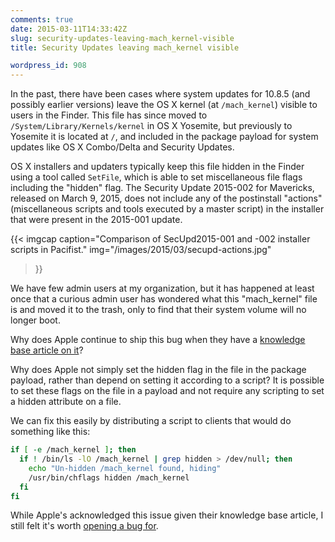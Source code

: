 ```yaml
---
comments: true
date: 2015-03-11T14:33:42Z
slug: security-updates-leaving-mach_kernel-visible
title: Security Updates leaving mach_kernel visible

wordpress_id: 908
---
```


In the past, there have been cases where system updates for 10.8.5 (and possibly earlier versions) leave the OS X kernel (at `/mach_kernel`) visible to users in the Finder. This file has since moved to `/System/Library/Kernels/kernel` in OS X Yosemite, but previously to Yosemite it is located at `/`, and included in the package payload for system updates like OS X Combo/Delta and Security Updates.

OS X installers and updaters typically keep this file hidden in the Finder using a tool called `SetFile`, which is able to set miscellaneous file flags including the "hidden" flag. The Security Update 2015-002 for Mavericks, released on March 9, 2015, does not include any of the postinstall "actions" (miscellaneous scripts and tools executed by a master script) in the installer that were present in the 2015-001 update.

{{< imgcap
    caption="Comparison of SecUpd2015-001 and -002 installer scripts in Pacifist."
    img="/images/2015/03/secupd-actions.jpg"
>}}

We have few admin users at my organization, but it has happened at least once that a curious admin user has wondered what this "mach_kernel" file is and moved it to the trash, only to find that their system volume will no longer boot.

Why does Apple continue to ship this bug when they have a [knowledge base article on it](https://support.apple.com/en-us/HT203829)?

Why does Apple not simply set the hidden flag in the file in the package payload, rather than depend on setting it according to a script? It is possible to set these flags on the file in a payload and not require any scripting to set a hidden attribute on a file.

We can fix this easily by distributing a script to clients that would do something like this:

```bash
if [ -e /mach_kernel ]; then
  if ! /bin/ls -lO /mach_kernel | grep hidden > /dev/null; then
    echo "Un-hidden /mach_kernel found, hiding"
    /usr/bin/chflags hidden /mach_kernel
  fi
fi
```

While Apple's acknowledged this issue given their knowledge base article, I still felt it's worth [opening a bug for](http://www.openradar.me/20120320).
